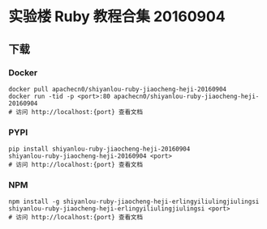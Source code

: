 # 实验楼 Ruby 教程合集 20160904

## 下载

### Docker

```
docker pull apachecn0/shiyanlou-ruby-jiaocheng-heji-20160904
docker run -tid -p <port>:80 apachecn0/shiyanlou-ruby-jiaocheng-heji-20160904
# 访问 http://localhost:{port} 查看文档
```

### PYPI

```
pip install shiyanlou-ruby-jiaocheng-heji-20160904
shiyanlou-ruby-jiaocheng-heji-20160904 <port>
# 访问 http://localhost:{port} 查看文档
```

### NPM

```
npm install -g shiyanlou-ruby-jiaocheng-heji-erlingyiliulingjiulingsi
shiyanlou-ruby-jiaocheng-heji-erlingyiliulingjiulingsi <port>
# 访问 http://localhost:{port} 查看文档
```
